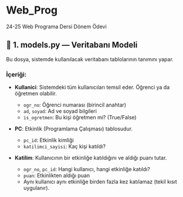 # Web_Prog

24-25 Web Programa Dersi Dönem Ödevi

## 🔹 1. models.py — Veritabanı Modeli

Bu dosya, sistemde kullanılacak veritabanı tablolarının tanımını yapar.

### İçeriği:

- **Kullanici**: Sistemdeki tüm kullanıcıları temsil eder. Öğrenci ya da öğretmen olabilir.

  - `ogr_no`: Öğrenci numarası (birincil anahtar)
  - `ad`, `soyad`: Ad ve soyad bilgileri
  - `is_ogretmen`: Bu kişi öğretmen mi? (True/False)

- **PC**: Etkinlik (Programlama Çalışması) tablosudur.

  - `pc_id`: Etkinlik kimliği
  - `katilimci_sayisi`: Kaç kişi katıldı?

- **Katilim**: Kullanıcının bir etkinliğe katıldığını ve aldığı puanı tutar.
  - `ogr_no`, `pc_id`: Hangi kullanıcı, hangi etkinliğe katıldı?
  - `puan`: Etkinlikten aldığı puan
  - Aynı kullanıcı aynı etkinliğe birden fazla kez katılamaz (tekil kısıt uygulanır).
